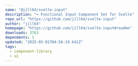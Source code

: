 ```yaml
---
name: "@jill64/svelte-input"
description: "➡️ Functional Input Component Set for Svelte"
repo_url: "https://github.com/jill64/svelte-input"
author: "jill64"
homepage: "https://github.com/jill64/svelte-input#readme"
downloads: 3763
dependents: 1
updated: "2025-03-01T04:56:19.641Z"
tags: 
  - component-library
  - ui
---
```

